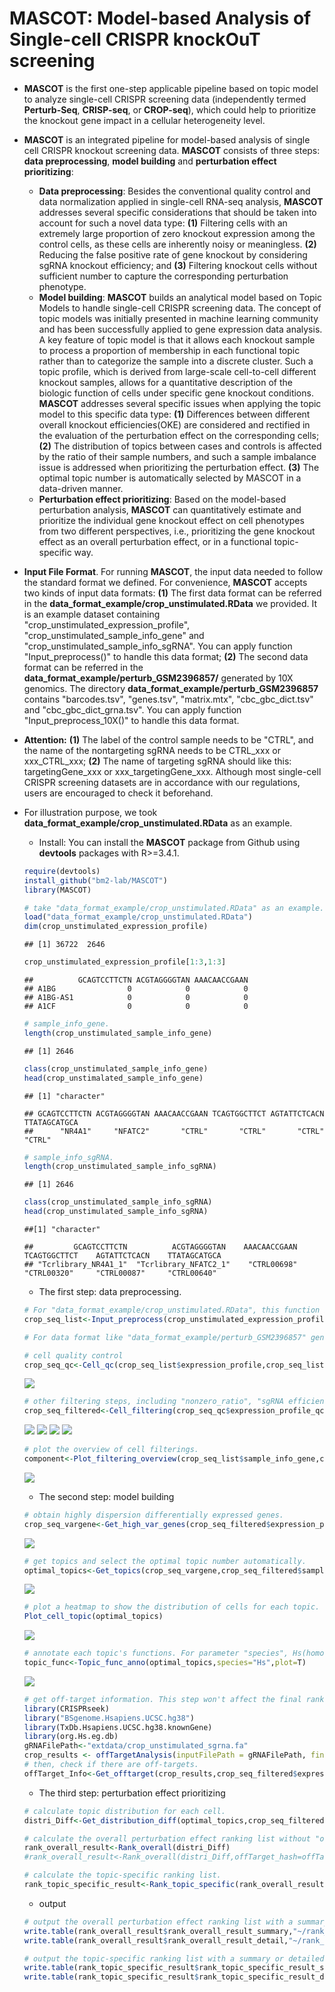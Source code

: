 # MASCOT: **M**odel-based **A**nalysis of **S**ingle-cell **C**RISPR knock**O**u**T** screening

* **MASCOT** is the first one-step applicable pipeline based on topic model to analyze single-cell CRISPR screening data (independently termed **Perturb-Seq**, **CRISP-seq**, or **CROP-seq**), which could help to prioritize the knockout gene impact in a cellular heterogeneity level.
* **MASCOT** is an integrated pipeline for model-based analysis of single cell CRISPR knockout screening data. **MASCOT** consists of three steps: **data preprocessing**, **model building** and **perturbation effect prioritizing**: 
    * **Data preprocessing**: Besides the conventional quality control and data normalization applied in single-cell RNA-seq analysis, **MASCOT** addresses several specific considerations that should be taken into account for such a novel data type: **(1)** Filtering cells with an extremely large proportion of zero knockout expression among the control cells, as these cells are inherently noisy or meaningless. **(2)** Reducing the false positive rate of gene knockout by considering sgRNA knockout efficiency; and **(3)** Filtering knockout cells without sufficient number to capture the corresponding perturbation phenotype.
    * **Model building**: **MASCOT** builds an analytical model based on Topic Models to handle single-cell CRISPR screening data. The concept of topic models was initially presented in machine learning community and has been successfully applied to gene expression data analysis. A key feature of topic model is that it allows each knockout sample to process a proportion of membership in each functional topic rather than to categorize the sample into a discrete cluster. Such a topic profile, which is derived from large-scale cell-to-cell different knockout samples, allows for a quantitative description of the biologic function of cells under specific gene knockout conditions. **MASCOT** addresses several specific issues when applying the topic model to this specific data type: **(1)** Differences between different overall knockout efficiencies(OKE) are considered and rectified in the evaluation of the perturbation effect on the corresponding cells; **(2)** The distribution of topics between cases and controls is affected by the ratio of their sample numbers, and such a sample imbalance issue is addressed when prioritizing the perturbation effect. **(3)** The optimal topic number is automatically selected by MASCOT in a data-driven manner.
    * **Perturbation effect prioritizing**: Based on the model-based perturbation analysis, **MASCOT** can quantitatively estimate and prioritize the individual gene knockout effect on cell phenotypes from two different perspectives, i.e., prioritizing the gene knockout effect as an overall perturbation effect, or in a functional topic-specific way. 
* **Input File Format**. For running **MASCOT**, the input data needed to follow the standard format we defined. For convenience, **MASCOT** accepts two kinds of input data formats: **(1)** The first data format can be referred in the **data_format_example/crop_unstimulated.RData** we provided. It is an example dataset containing "crop_unstimulated_expression_profile", "crop_unstimulated_sample_info_gene" and "crop_unstimulated_sample_info_sgRNA". You can apply function "Input_preprocess()" to handle this data format; **(2)** The second data format can be referred in the **data_format_example/perturb_GSM2396857/** generated by 10X genomics. The directory **data_format_example/perturb_GSM2396857** contains "barcodes.tsv", "genes.tsv", "matrix.mtx", "cbc_gbc_dict.tsv" and "cbc_gbc_dict_grna.tsv". You can apply function "Input_preprocess_10X()" to handle this data format. 
* **Attention:** **(1)** The label of the control sample needs to be "CTRL", and the name of the nontargeting sgRNA needs to be CTRL_xxx or xxx_CTRL_xxx; **(2)** The name of targeting sgRNA should like this: targetingGene_xxx or xxx_targetingGene_xxx. Although most single-cell CRISPR screening datasets are in accordance with our regulations, users are encouraged to check it beforehand.  
* For illustration purpose, we took **data_format_example/crop_unstimulated.RData** as an example.
    * Install: You can install the **MASCOT** package from Github using **devtools** packages with R>=3.4.1.
    ```r
    require(devtools)
    install_github("bm2-lab/MASCOT")
    library(MASCOT)
    ```
    ```r
    # take "data_format_example/crop_unstimulated.RData" as an example.
    load("data_format_example/crop_unstimulated.RData")
    dim(crop_unstimulated_expression_profile)
    ```
    ```
    ## [1] 36722  2646
    ```
    ```r
    crop_unstimulated_expression_profile[1:3,1:3]
    ```
    ```
    ##          GCAGTCCTTCTN ACGTAGGGGTAN AAACAACCGAAN
    ## A1BG                0            0            0
    ## A1BG-AS1            0            0            0
    ## A1CF                0            0            0
    ```
    ```r
    # sample_info_gene.
    length(crop_unstimulated_sample_info_gene)
    ```

    ```
    ## [1] 2646
    ```
    ```r
    class(crop_unstimulated_sample_info_gene)
    head(crop_unstimalated_sample_info_gene)
    ```
    ```
    ## [1] "character"
    
    ## GCAGTCCTTCTN ACGTAGGGGTAN AAACAACCGAAN TCAGTGGCTTCT AGTATTCTCACN TTATAGCATGCA 
    ##      "NR4A1"     "NFATC2"       "CTRL"       "CTRL"       "CTRL"       "CTRL"
    ```
    ```r
    # sample_info_sgRNA.
    length(crop_unstimulated_sample_info_sgRNA)
    ```
    ```
    ## [1] 2646
    ```
    ```r
    class(crop_unstimulated_sample_info_sgRNA)
    head(crop_unstimulated_sample_info_sgRNA)
    ```
    ```
    ##[1] "character"
    
    ##         GCAGTCCTTCTN          ACGTAGGGGTAN    AAACAACCGAAN   TCAGTGGCTTCT    AGTATTCTCACN    TTATAGCATGCA  
    ## "Tcrlibrary_NR4A1_1"  "Tcrlibrary_NFATC2_1"    "CTRL00698"    "CTRL00320"     "CTRL00087"     "CTRL00640" 
    ```
   
    * The first step: data preprocessing.
    ```r
    # For "data_format_example/crop_unstimulated.RData", this function integrates the input data and filters mitochondrial ribosomal protein(^MRP) and ribosomal protein(^RP).
    crop_seq_list<-Input_preprocess(crop_unstimulated_expression_profile,crop_unstimulated_sample_info_gene,crop_unstimulated_sample_info_sgRNA,sample_info_batch=NULL)
    
    # For data format like "data_format_example/perturb_GSM2396857" generated by 10X genomics, function "Input_preprocess_10X()" will be suitable. Users can also change this data format to the standard format like "data_format_example/crop_unstimulated.RData", then use function "Input_preprocess()" to process it. 
    ```
    
    ```r
    # cell quality control
    crop_seq_qc<-Cell_qc(crop_seq_list$expression_profile,crop_seq_list$sample_info_gene,species="Hs",plot=T)
    ```
    ![](figure/quality_control.png)<!-- -->
    
    ```r
    # other filtering steps, including "nonzero_ratio", "sgRNA efficiency" and "phenotype capture".
    crop_seq_filtered<-Cell_filtering(crop_seq_qc$expression_profile_qc,crop_seq_qc$sample_info_gene_qc,crop_seq_list$sample_info_sgRNA,plot=T)
    ```
    ![](figure/nonzero_ratio.png)<!-- -->
    ![](figure/sgRNA_efficiency.png)<!-- -->
    ![](figure/phenotype_capture.png)<!-- -->
    ![](figure/KO_efficiency.png)<!-- -->
    
    
    ```r
    # plot the overview of cell filterings.
    component<-Plot_filtering_overview(crop_seq_list$sample_info_gene,crop_seq_qc$sample_info_gene_qc,crop_seq_filtered$nonzeroRatio,crop_seq_filtered$sample_info_gene_qc_zr_se,crop_seq_filtered$sample_info_gene_qc_zr_se_pc)
    ```
    ![](figure/overview_of_cell_filterings.png)<!-- -->
    
    
    * The second step: model building
    ```r
    # obtain highly dispersion differentially expressed genes.
    crop_seq_vargene<-Get_high_var_genes(crop_seq_filtered$expression_profile_qc_zr_se_pc,crop_seq_filtered$sample_info_gene_qc_zr_se_pc,plot=T)
    ```
    ![](figure/get_high_var_genes.png)<!-- -->
    
    ```r
    # get topics and select the optimal topic number automatically.
    optimal_topics<-Get_topics(crop_seq_vargene,crop_seq_filtered$sample_info_gene_qc_zr_se_pc,plot=T)
    ```
    ![](figure/select_topic_number.png)<!-- -->
    
    ```r
    # plot a heatmap to show the distribution of cells for each topic.
    Plot_cell_topic(optimal_topics)
    ```
    ![](figure/distribution_of_cells_for_each_topic.png)<!-- -->
    
    ```r
    # annotate each topic's functions. For parameter "species", Hs(homo sapiens) or Mm(mus musculus) are available.
    topic_func<-Topic_func_anno(optimal_topics,species="Hs",plot=T)
    ```
    ![](figure/topic_annotation.png)<!-- -->
    
    ```r
    # get off-target information. This step won't affect the final ranking result, but present the off-target information. In most cases, the sgRNA in such experiment has no off-targets. If you do not want to consider this factor, then just skip this step. 
    library(CRISPRseek)
    library("BSgenome.Hsapiens.UCSC.hg38")
    library(TxDb.Hsapiens.UCSC.hg38.knownGene)
    library(org.Hs.eg.db)
    gRNAFilePath<-"extdata/crop_unstimulated_sgrna.fa"
    crop_results <- offTargetAnalysis(inputFilePath = gRNAFilePath, findgRNAs = FALSE,findgRNAsWithREcutOnly = FALSE,findPairedgRNAOnly = FALSE, BSgenomeName = Hsapiens,txdb = TxDb.Hsapiens.UCSC.hg38.knownGene,min.score=1,scoring.method = "CFDscore",orgAnn = org.Hs.egSYMBOL, max.mismatch = 3,outputDir=getwd(), overwrite = TRUE)
    # then, check if there are off-targets.
    offTarget_Info<-Get_offtarget(crop_results,crop_seq_filtered$expression_profile_qc_zr_se_pc,crop_seq_filtered$sample_info_gene_qc_zr_se_pc,crop_seq_list$sample_info_sgRNA)
    
    ```
    * The third step: perturbation effect prioritizing
    ```r
    # calculate topic distribution for each cell.
    distri_Diff<-Get_distribution_diff(optimal_topics,crop_seq_filtered$sample_info_gene_qc_zr_se_pc,crop_seq_filtered$KO_efficiency)
    
    # calculate the overall perturbation effect ranking list without "offTarget_Info" calculated.
    rank_overall_result<-Rank_overall(distri_Diff)
    #rank_overall_result<-Rank_overall(distri_Diff,offTarget_hash=offTarget_Info) (if "offTarget_Info" was calculated).
    
    # calculate the topic-specific ranking list.
    rank_topic_specific_result<-Rank_topic_specific(rank_overall_result$rank_overall_result_detail)
    
    ```
    * output
    ```r
    # output the overall perturbation effect ranking list with a summary or detailed style.
    write.table(rank_overall_result$rank_overall_result_summary,"~/rank_overall_result_summary.txt",col.names=T,row.names=F,quote=F,sep="\t")
    write.table(rank_overall_result$rank_overall_result_detail,"~/rank_overall_result_detail.txt",col.names=T,row.names=F,quote=F,sep="\t")
    
    # output the topic-specific ranking list with a summary or detailed style.
    write.table(rank_topic_specific_result$rank_topic_specific_result_summary,"~/rank_topic_specific_result_summary.txt",col.names=T,row.names=F,quote=F,sep="\t")
    write.table(rank_topic_specific_result$rank_topic_specific_result_detail,"~/rank_topic_specific_result_detail.txt",col.names=T,row.names=F,quote=F,sep="\t")
 
 
